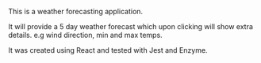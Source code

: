 This is a weather forecasting application.

It will provide a 5 day weather forecast which upon clicking will show extra details. e.g wind direction, min and max temps.

It was created using React and tested with Jest and Enzyme.
